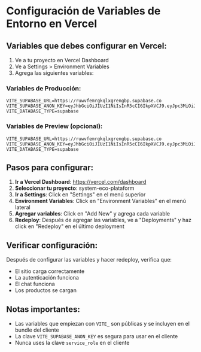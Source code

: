 # Configuración de Variables de Entorno en Vercel

## Variables que debes configurar en Vercel:

1. Ve a tu proyecto en Vercel Dashboard
2. Ve a Settings > Environment Variables
3. Agrega las siguientes variables:

### Variables de Producción:
```
VITE_SUPABASE_URL=https://ruwvfemrgkqlxgrengbp.supabase.co
VITE_SUPABASE_ANON_KEY=eyJhbGciOiJIUzI1NiIsInR5cCI6IkpXVCJ9.eyJpc3MiOiJzdXBhYmFzZSIsInJlZiI6InJ1d3ZmZW1yZ2txbHhncmVuZ2JwIiwicm9sZSI6ImFub24iLCJpYXQiOjE3NTg1ODU0NzAsImV4cCI6MjA3NDE2MTQ3MH0.PAJ24UTBwMb6BSk3jhlq6D_szJawLqy09VdBk1HL8Ms
VITE_DATABASE_TYPE=supabase
```

### Variables de Preview (opcional):
```
VITE_SUPABASE_URL=https://ruwvfemrgkqlxgrengbp.supabase.co
VITE_SUPABASE_ANON_KEY=eyJhbGciOiJIUzI1NiIsInR5cCI6IkpXVCJ9.eyJpc3MiOiJzdXBhYmFzZSIsInJlZiI6InJ1d3ZmZW1yZ2txbHhncmVuZ2JwIiwicm9sZSI6ImFub24iLCJpYXQiOjE3NTg1ODU0NzAsImV4cCI6MjA3NDE2MTQ3MH0.PAJ24UTBwMb6BSk3jhlq6D_szJawLqy09VdBk1HL8Ms
VITE_DATABASE_TYPE=supabase
```

## Pasos para configurar:

1. **Ir a Vercel Dashboard**: https://vercel.com/dashboard
2. **Seleccionar tu proyecto**: system-eco-plataform
3. **Ir a Settings**: Click en "Settings" en el menú superior
4. **Environment Variables**: Click en "Environment Variables" en el menú lateral
5. **Agregar variables**: Click en "Add New" y agrega cada variable
6. **Redeploy**: Después de agregar las variables, ve a "Deployments" y haz click en "Redeploy" en el último deployment

## Verificar configuración:

Después de configurar las variables y hacer redeploy, verifica que:
- El sitio carga correctamente
- La autenticación funciona
- El chat funciona
- Los productos se cargan

## Notas importantes:

- Las variables que empiezan con `VITE_` son públicas y se incluyen en el bundle del cliente
- La clave `VITE_SUPABASE_ANON_KEY` es segura para usar en el cliente
- Nunca uses la clave `service_role` en el cliente
